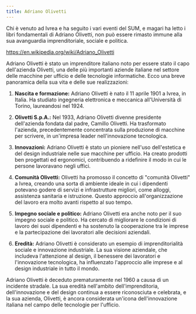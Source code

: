 ```yaml
---
title: Adriano Olivetti
---
```


Chi è venuto ad Ivrea e ha seguito i vari eventi del SUM, e magari ha letto i libri fondamentali di Adriano Olivetti, non può essere rimasto immune alla sua avanguardia imprenditoriale, sociale e politica.

<https://en.wikipedia.org/wiki/Adriano_Olivetti>

Adriano Olivetti è stato un imprenditore italiano noto per essere stato il capo dell'azienda Olivetti, una delle più importanti aziende italiane nel settore delle macchine per ufficio e delle tecnologie informatiche. Ecco una breve panoramica della sua vita e delle sue realizzazioni:

1. **Nascita e formazione:** Adriano Olivetti è nato il 11 aprile 1901 a Ivrea, in Italia. Ha studiato ingegneria elettronica e meccanica all'Università di Torino, laureandosi nel 1924.

2. **Olivetti S.p.A.:** Nel 1933, Adriano Olivetti divenne presidente dell'azienda fondata dal padre, Camillo Olivetti. Ha trasformato l'azienda, precedentemente concentrata sulla produzione di macchine per scrivere, in un'impresa leader nell'innovazione tecnologica.

3. **Innovazioni:** Adriano Olivetti è stato un pioniere nell'uso dell'estetica e del design industriale nelle sue macchine per ufficio. Ha creato prodotti ben progettati ed ergonomici, contribuendo a ridefinire il modo in cui le persone lavoravano negli uffici.

4. **Comunità Olivetti:** Olivetti ha promosso il concetto di "comunità Olivetti" a Ivrea, creando una sorta di ambiente ideale in cui i dipendenti potevano godere di servizi e infrastrutture migliori, come alloggi, assistenza sanitaria e istruzione. Questo approccio all'organizzazione del lavoro era molto avanti rispetto al suo tempo.

5. **Impegno sociale e politico:** Adriano Olivetti era anche noto per il suo impegno sociale e politico. Ha cercato di migliorare le condizioni di lavoro dei suoi dipendenti e ha sostenuto la cooperazione tra le imprese e la partecipazione dei lavoratori alle decisioni aziendali.

6. **Eredità:** Adriano Olivetti è considerato un esempio di imprenditorialità sociale e innovazione industriale. La sua visione aziendale, che includeva l'attenzione al design, il benessere dei lavoratori e l'innovazione tecnologica, ha influenzato l'approccio alle imprese e al design industriale in tutto il mondo.

Adriano Olivetti è deceduto prematuramente nel 1960 a causa di un incidente stradale. La sua eredità nell'ambito dell'imprenditoria, dell'innovazione e del design continua a essere riconosciuta e celebrata, e la sua azienda, Olivetti, è ancora considerata un'icona dell'innovazione italiana nel campo delle tecnologie per l'ufficio.

